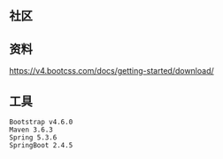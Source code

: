 ## 社区

## 资料
https://v4.bootcss.com/docs/getting-started/download/

## 工具
    Bootstrap v4.6.0
    Maven 3.6.3
    Spring 5.3.6
    SpringBoot 2.4.5